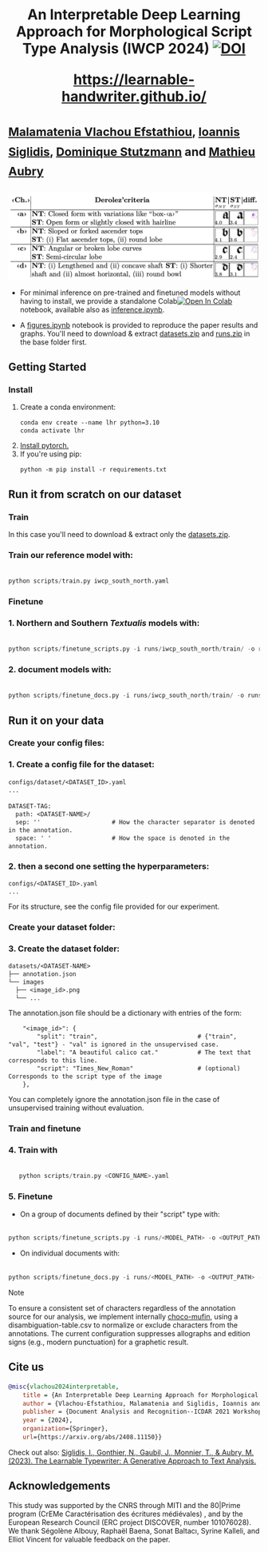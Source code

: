 # <p align="center">An Interpretable Deep Learning Approach for Morphological Script Type Analysis (IWCP 2024) [![DOI](https://zenodo.org/badge/625272114.svg)](https://doi.org/10.5281/zenodo.15297804) </p> <p align="center"> https://learnable-handwriter.github.io/ </p> <sub> [Malamatenia Vlachou Efstathiou](https://malamatenia.github.io/), [Ioannis Siglidis](https://imagine.enpc.fr/~siglidii/), [Dominique Stutzmann](https://www.irht.cnrs.fr/fr/annuaire/stutzmann-dominique) and [Mathieu Aubry](https://imagine.enpc.fr/~aubrym/) </sub> </p>

![LTW_graph.png](./.media/Derolez_table.png)


- For minimal inference on pre-trained and finetuned models without having to install, we provide a standalone Colab[![Open In Colab](https://colab.research.google.com/assets/colab-badge.svg)](https://colab.research.google.com/drive/11_CGvoXvpulKNEDsRN9MdBS35NvNz5l7?usp=sharing) notebook, available also as [inference.ipynb](https://github.com/malamatenia/learnable-scriber/blob/8aba90fd46f350d3c0ebfd14b4c7229428efb56c/inference.ipynb).

- A [figures.ipynb](https://github.com/malamatenia/learnable-scriber/blob/a3afc60a3b8d9dcd7dca99b0e8c547301124bfd5/figures.ipynb) notebook is provided to reproduce the paper results and graphs. You'll need to download & extract [datasets.zip](https://www.dropbox.com/scl/fi/tfz79kwxoe4vp5e4npmxa/datasets.zip?rlkey=2820mu0bddpnax6alx04bglzu&st=caxfyfsp&dl=0) and [runs.zip](https://www.dropbox.com/scl/fi/4zc24m63hxhkh04y5xdi8/runs.zip?rlkey=6fr598xdiyh8a2yiiydxr7hw5&st=1svl5gpn&dl=0) in the base folder first.

## Getting Started
### Install
  
1. Create a conda environment:
   ```shell
   conda env create --name lhr python=3.10
   conda activate lhr
   ```
2. [Install pytorch.](https://pytorch.org/get-started/locally/)
3. If you're using pip:
    ```shell
    python -m pip install -r requirements.txt
    ```

## Run it from scratch on our dataset
 ### Train

   In this case you'll need to download & extract only the [datasets.zip](https://www.dropbox.com/scl/fi/tfz79kwxoe4vp5e4npmxa/datasets.zip?rlkey=2820mu0bddpnax6alx04bglzu&st=caxfyfsp&dl=0).

   ### Train our reference model with:
   ```python

   python scripts/train.py iwcp_south_north.yaml 
   ```
 ### Finetune

   ### 1. Northern and Southern _Textualis_ models with: 
   ```python

   python scripts/finetune_scripts.py -i runs/iwcp_south_north/train/ -o runs/iwcp_south_north/finetune/ --mode g_theta --max_steps 2500 --invert_sprites --script Northern_Textualis Southern_Textualis -a datasets/iwcp_south_north/annotation.json -d datasets/iwcp_south_north/ --split train
   ```

   ### 2. document models with: 
   ```python

   python scripts/finetune_docs.py -i runs/iwcp_south_north/train/ -o runs/iwcp_south_north/finetune/ --mode g_theta --max_steps 2500 --invert_sprites -a datasets/iwcp_south_north/annotation.json -d datasets/iwcp_south_north/ --split all
   ```


## Run it on your data
### Create your config files:

### 1. Create a config file for the dataset:
```
configs/dataset/<DATASET_ID>.yaml
...

DATASET-TAG:                 
  path: <DATASET-NAME>/      
  sep: ''                    # How the character separator is denoted in the annotation. 
  space: ' '                 # How the space is denoted in the annotation.
```

### 2. then a second one setting the hyperparameters: 
```
configs/<DATASET_ID>.yaml
...
```

For its structure, see the config file provided for our experiment.

### Create your dataset folder:

 
 ### 3. Create the dataset folder:
```
datasets/<DATASET-NAME>
├── annotation.json
└── images
  ├── <image_id>.png 
  └── ...
```

The annotation.json file should be a dictionary with entries of the form:
```
    "<image_id>": {
        "split": "train",                            # {"train", "val", "test"} - "val" is ignored in the unsupervised case.
        "label": "A beautiful calico cat."           # The text that corresponds to this line.
        "script": "Times_New_Roman"                  # (optional) Corresponds to the script type of the image
    },
```

You can completely ignore the annotation.json file in the case of unsupervised training without evaluation.


### Train and finetune

 
### 4. Train with
```python

   python scripts/train.py <CONFIG_NAME>.yaml
```

### 5. Finetune

 - On a group of documents defined by their "script" type with:
```python

python scripts/finetune_scripts.py -i runs/<MODEL_PATH> -o <OUTPUT_PATH> --mode g_theta --max_steps <int> --invert_sprites --script '<SCRIPT_NAME>' -a <DATASET_PATH>/annotation.json -d <DATASET_PATH> --split <train or all>
```

- On individual documents with:

```python

python scripts/finetune_docs.py -i runs/<MODEL_PATH> -o <OUTPUT_PATH> --mode g_theta --max_steps <int> --invert_sprites -a <DATASET_PATH>/annotation.json -d <DATASET_PATH> --split <train or all>
```
 
> [!NOTE]
> To ensure a consistent set of characters regardless of the annotation source for our analysis, we implement internally [choco-mufin](https://github.com/PonteIneptique/choco-mufin), using a disambiguation-table.csv to normalize or exclude characters from the annotations. The current configuration suppresses allographs and edition signs (e.g., modern punctuation) for a graphetic result.

## Cite us

```bibtex
@misc{vlachou2024interpretable,
    title = {An Interpretable Deep Learning Approach for Morphological Script Type Analysis},
    author = {Vlachou-Efstathiou, Malamatenia and Siglidis, Ioannis and Stutzmann, Dominique and Aubry, Mathieu},
    publisher = {Document Analysis and Recognition--ICDAR 2021 Workshops: Athens, Greece, August 30--September 4, 2023, Proceedings},
    year = {2024},
    organization={Springer}, 
    url={https://arxiv.org/abs/2408.11150}}
```

Check out also: [Siglidis, I., Gonthier, N., Gaubil, J., Monnier, T., & Aubry, M. (2023). The Learnable Typewriter: A Generative Approach to Text Analysis.](https://imagine.enpc.fr/~siglidii/learnable-typewriter/)


## Acknowledgements
This study was supported by the CNRS through MITI and the 80|Prime program (CrEMe Caractérisation des écritures médiévales) , and by the European Research Council (ERC project DISCOVER, number 101076028). We thank Ségolène Albouy, Raphaël Baena, Sonat Baltacı, Syrine Kalleli, and Elliot Vincent for valuable feedback on the paper.
